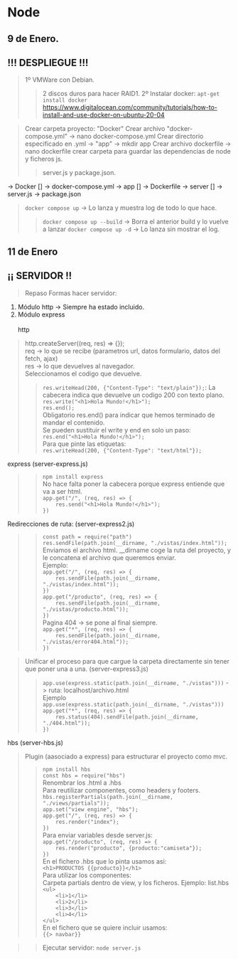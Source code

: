 # Node
 

## 9 de Enero. 
## !!! DESPLIEGUE !!!

> 1º VMWare con Debian.
>> 2 discos duros para hacer RAID1.
> 2º Instalar docker: `apt-get install docker`
>> https://www.digitalocean.com/community/tutorials/how-to-install-and-use-docker-on-ubuntu-20-04

> Crear carpeta proyecto: "Docker"
> Crear archivo "docker-compose.yml" -> nano docker-compose.yml
> Crear directorio especificado en .yml -> "app" -> mkdir app
> Crear archivo dockerfile -> nano dockerfile
> crear carpeta para guardar las dependencias de node y ficheros js.
>> server.js y package.json.


-> Docker []
    -> docker-compose.yml
    -> app []
        -> Dockerfile
        -> server []
            -> server.js
            -> package.json

> `docker compose up` -> Lo lanza y muestra log de todo lo que hace.
>> `docker compose up --build` -> Borra el anterior build y lo vuelve a lanzar
>> `docker compose up -d` -> Lo lanza sin mostrar el log.


## 11 de Enero
## ¡¡ SERVIDOR !!

> Repaso
 Formas hacer servidor:
 1. Módulo http -> Siempre ha estado incluido.
 2. Módulo express 
<br><br>
 http <br>
> http.createServer((req, res) => {}); <br>
> req -> lo que se recibe (parametros url, datos formulario, datos del fetch, ajax) <br>
> res -> lo que devuelves al navegador. <br>
> Seleccionamos el codigo que devuelve. <br>
>> `res.writeHead(200, {"Content-Type": "text/plain"});`: La cabecera indica que devuelve un codigo 200 con texto plano. <br>
>> `res.write("<h1>Hola Mundo!</h1>");` <br>
>> `res.end();` <br>
> Obligatorio res.end() para indicar que hemos terminado de mandar el contenido. <br>
> Se pueden sustituir el write y end en solo un paso: <br>
>> `res.end("<h1>Hola Mundo!</h1>");` <br>
> Para que pinte las etiquetas: <br>
>> `res.writeHead(200, {"Content-Type": "text/html"});` <br>

 express (server-express.js) <br>
>> `npm install express` <br>
> No hace falta poner la cabecera porque express entiende que va a ser html. <br>
>> `app.get("/", (req, res) => {` <br>
>> `    res.send("<h1>Hola Mundo!</h1>");` <br>
>> `})` <br>

 Redirecciones de ruta: (server-express2.js) <br>
>> `const path = require("path")` <br>
>> `res.sendFile(path.join(__dirname, "./vistas/index.html"));` <br>
> Enviamos el archivo html. __dirname coge la ruta del proyecto, y le concatena el archivo que queremos enviar. <br>
> Ejemplo: <br>
>> `app.get("/", (req, res) => {` <br>
>> `    res.sendFile(path.join(__dirname, "./vistas/index.html"));` <br>
>> `})` <br>
>> `app.get("/producto", (req, res) => {` <br>
>> `    res.sendFile(path.join(__dirname, "./vistas/producto.html"));` <br>
>> `})` <br>
> Pagina 404 -> se pone al final siempre. <br>
>> `app.get("*", (req, res) => {` <br>
>> `    res.sendFile(path.join(__dirname, "./vistas/error404.html"));` <br>
>> `})` <br>

> Unificar el proceso para que cargue la carpeta directamente sin tener que poner una a una. (server-express3.js) <br>
>> `app.use(express.static(path.join(__dirname, "./vistas")))` -> ruta: localhost/archivo.html <br>
> Ejemplo <br>
>> `app.use(express.static(path.join(__dirname, "./vistas")))` <br>
>> `app.get("*", (req, res) => {` <br>
>> `    res.status(404).sendFile(path.join(__dirname, "./404.html"));` <br>
>> `})` <br>

 hbs (server-hbs.js) <br>
> Plugin (aasociado a express) para estructurar el proyecto como mvc. <br>
>> `npm install hbs` <br>
>> `const hbs = require("hbs")` <br>
> Renombrar los .html a .hbs <br>
> Para reutilizar componentes, como headers y footers. <br>
>> `hbs.registerPartials(path.join(__dirname, "./views/partials"));` <br>
>> `app.set("view engine", "hbs");` <br>
>> `app.get("/", (req, res) => {` <br>
>> `    res.render("index");` <br>
>> `})` <br>
> Para enviar variables desde server.js: <br>
>> `app.get("/producto", (req, res) => {` <br>
>> `    res.render("producto", {producto:"camiseta"});` <br>
>> `})` <br>
> En el fichero .hbs que lo pinta usamos asi: <br>
>> `<h1>PRODUCTOS {{producto}}</h1>` <br>
> Para utilizar los componentes: <br>
> Carpeta partials dentro de view, y los ficheros. Ejemplo: list.hbs <br>
>> `<ul>` <br>
>> `    <li>1</li>` <br>
>> `    <li>2</li>` <br>
>> `    <li>3</li>` <br>
>> `    <li>4</li>` <br>
>> `</ul>` <br>
> En el fichero que se quiere incluir usamos: <br>
>> `{{> navbar}}` <br>


>> Ejecutar servidor: `node server.js`